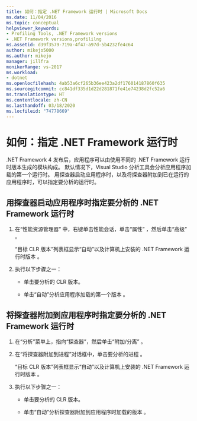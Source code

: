 ```yaml
---
title: 如何：指定 .NET Framework 运行时 | Microsoft Docs
ms.date: 11/04/2016
ms.topic: conceptual
helpviewer_keywords:
- Profiling Tools, .NET Framework versions
- .NET Framework versions,profililng
ms.assetid: d39f3579-719a-4f47-a97d-5b4232fe4c64
author: mikejo5000
ms.author: mikejo
manager: jillfra
monikerRange: vs-2017
ms.workload:
- dotnet
ms.openlocfilehash: 4ab53a6cf265b36ee423a2df176014187860f635
ms.sourcegitcommit: cc841df335d1d22d281871fe41e74238d2fc52a6
ms.translationtype: HT
ms.contentlocale: zh-CN
ms.lasthandoff: 03/18/2020
ms.locfileid: "74778669"
---
```

# <a name="how-to-specify-the-net-framework-runtime"></a>如何：指定 .NET Framework 运行时

.NET Framework 4 发布后，应用程序可以由使用不同的 .NET Framework 运行时版本生成的模块构成。 默认情况下，Visual Studio 分析工具会分析应用程序加载的第一个运行时。 用探查器启动应用程序时，以及将探查器附加到已在运行的应用程序时，可以指定要分析的运行时。

## <a name="to-specify-the-net-framework-run-time-to-profile-when-starting-an-application-with-the-profiler"></a>用探查器启动应用程序时指定要分析的 .NET Framework 运行时

1. 在“性能资源管理器”  中，右键单击性能会话，单击“属性”  ，然后单击“高级”  。

     “目标 CLR 版本”列表框显示“自动”以及计算机上安装的 .NET Framework 运行时版本   。

2. 执行以下步骤之一：

    - 单击要分析的 CLR 版本。

    - 单击“自动”分析应用程序加载的第一个版本  。

## <a name="to-specify-the-net-framework-run-time-to-profile-when-attaching-the-profiler-to-an-application"></a>将探查器附加到应用程序时指定要分析的 .NET Framework 运行时

1. 在“分析”菜单上，指向“探查器”，然后单击“附加/分离”    。

2. 在“将探查器附加到进程”对话框中，单击要分析的进程  。

     “目标 CLR 版本”列表框显示“自动”以及计算机上安装的 .NET Framework 运行时版本   。

3. 执行以下步骤之一：

    - 单击要分析的 CLR 版本。

    - 单击“自动”分析探查器附加到应用程序时加载的版本  。
